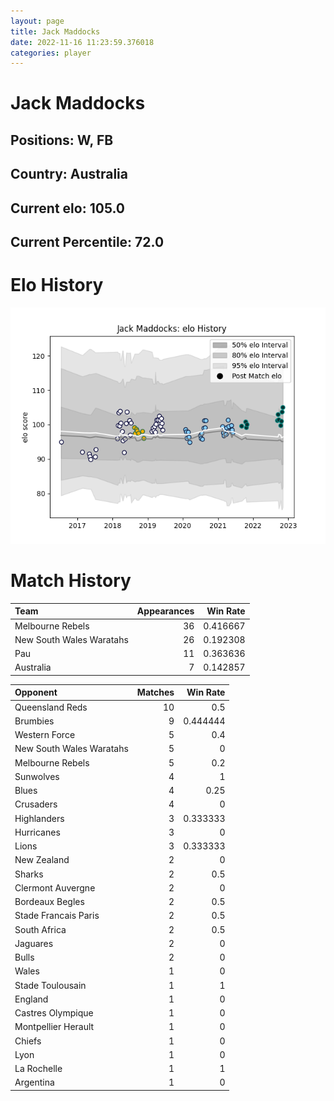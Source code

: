 ```yaml
---  
layout: page  
title: Jack Maddocks  
date: 2022-11-16 11:23:59.376018  
categories: player  
---
```

# Jack Maddocks

## Positions: W, FB

## Country: Australia

## Current elo: 105.0

## Current Percentile: 72.0

# Elo History


![elo history](history_JackMaddocks.png)
# Match History


| Team                     |   Appearances |   Win Rate |
|:-------------------------|--------------:|-----------:|
| Melbourne Rebels         |            36 |   0.416667 |
| New South Wales Waratahs |            26 |   0.192308 |
| Pau                      |            11 |   0.363636 |
| Australia                |             7 |   0.142857 |

| Opponent                 |   Matches |   Win Rate |
|:-------------------------|----------:|-----------:|
| Queensland Reds          |        10 |   0.5      |
| Brumbies                 |         9 |   0.444444 |
| Western Force            |         5 |   0.4      |
| New South Wales Waratahs |         5 |   0        |
| Melbourne Rebels         |         5 |   0.2      |
| Sunwolves                |         4 |   1        |
| Blues                    |         4 |   0.25     |
| Crusaders                |         4 |   0        |
| Highlanders              |         3 |   0.333333 |
| Hurricanes               |         3 |   0        |
| Lions                    |         3 |   0.333333 |
| New Zealand              |         2 |   0        |
| Sharks                   |         2 |   0.5      |
| Clermont Auvergne        |         2 |   0        |
| Bordeaux Begles          |         2 |   0.5      |
| Stade Francais Paris     |         2 |   0.5      |
| South Africa             |         2 |   0.5      |
| Jaguares                 |         2 |   0        |
| Bulls                    |         2 |   0        |
| Wales                    |         1 |   0        |
| Stade Toulousain         |         1 |   1        |
| England                  |         1 |   0        |
| Castres Olympique        |         1 |   0        |
| Montpellier Herault      |         1 |   0        |
| Chiefs                   |         1 |   0        |
| Lyon                     |         1 |   0        |
| La Rochelle              |         1 |   1        |
| Argentina                |         1 |   0        |